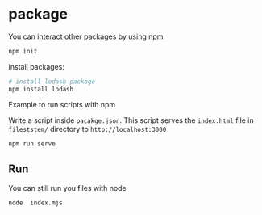 # package

You can interact other packages by using npm

```zsh
npm init
```

Install packages:

```zsh
# install lodash package
npm install lodash
```

Example to run scripts with npm

Write a script inside `pacakge.json`. This script serves the `index.html` file in `fileststem/` directory to `http://localhost:3000`

```zsh
npm run serve
```

## Run

You can still run you files with node

```zsh
node  index.mjs
```
